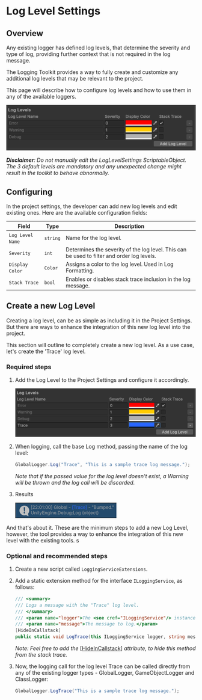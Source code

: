 # Log Level Settings

## Overview

Any existing logger has defined log levels, that determine the severity and type of log, providing further context that is not required in the log message.

The Logging Toolkit provides a way to fully create and customize any additional log levels that may be relevant to the project.

This page will describe how to configure log levels and how to use them in any of the available loggers. 

![](/images/loglevelsettings.png)

___Disclaimer__: Do not manually edit the LogLevelSettings ScriptableObject. The 3 default levels are mandatory and any unexpected change might result in the toolkit to behave abnormally._

## Configuring

In the project settings, the developer can add new log levels and edit existing ones. Here are the available configuration fields:

| Field                     | Type                          | Description                                            |
|---------------------------|-------------------------------|--------------------------------------------------------|
| `Log Level Name`                 | `string`                        | Name for the log level.                         |
| `Severity`                    | `int`                      | Determines the severity of the log level. This can be used to filter and order log levels.                        |
| `Display Color`                    | `Color`                      | Assigns a color to the log level. Used in Log Formatting.                        |
| `Stack Trace`                    | `bool`                      | Enables or disables stack trace inclusion in the log message.                        |

## Create a new Log Level

Creating a log level, can be as simple as including it in the Project Settings. But there are ways to enhance the integration of this new log level into the project. 

This section will outline to completely create a new log level. As a use case, let's create the 'Trace' log level. 

### Required steps

1. Add the Log Level to the Project Settings and configure it accordingly.

    ![](/images/loglevelsettings_tutorial1.png)

2. When logging, call the base Log method, passing the name of the log level:

    ```c#
    GlobalLogger.Log("Trace", "This is a sample trace log message.");
    ```

    _Note that if the passed value for the log level doesn't exist, a Warning will be thrown and the log call will be discarded._

3. Results

    ![](/images/loglevelsettings_tutorial2.png)

And that's about it. These are the minimum steps to add a new Log Level, however, the tool provides a way to enhance the integration of this new level with the existing tools. s

### Optional and recommended steps

1. Create a new script called `LoggingServiceExtensions`.

2. Add a static extension method for the interface `ILoggingService`, as follows:

    ```c#
    /// <summary>
    /// Logs a message with the "Trace" log level.
    /// </summary>
    /// <param name="logger">The <see cref="ILoggingService"/> instance used for logging.</param>
    /// <param name="message">The message to log.</param>
    [HideInCallstack]
    public static void LogTrace(this ILoggingService logger, string message) => logger.Log("Trace", message);
    ```

    _Note: Feel free to add the_ [[HideInCallstack](https://docs.unity3d.com/ScriptReference/HideInCallstackAttribute.html)] _attribute, to hide this method from the stack trace._

3. Now, the logging call for the log level Trace can be called directly from any of the existing logger types - GlobalLogger, GameObjectLogger and ClassLogger:

    ```c#
    GlobalLogger.LogTrace("This is a sample trace log message.");
    ```

